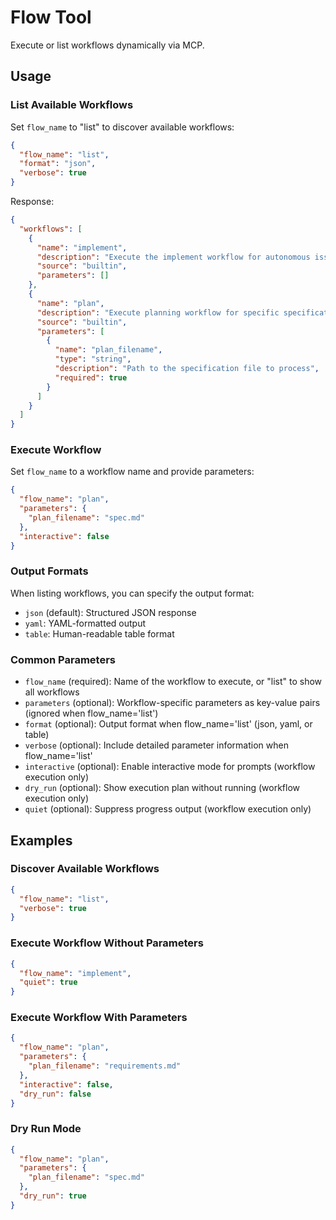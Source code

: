# Flow Tool

Execute or list workflows dynamically via MCP.

## Usage

### List Available Workflows

Set `flow_name` to "list" to discover available workflows:

```json
{
  "flow_name": "list",
  "format": "json",
  "verbose": true
}
```

Response:
```json
{
  "workflows": [
    {
      "name": "implement",
      "description": "Execute the implement workflow for autonomous issue resolution",
      "source": "builtin",
      "parameters": []
    },
    {
      "name": "plan",
      "description": "Execute planning workflow for specific specification files",
      "source": "builtin",
      "parameters": [
        {
          "name": "plan_filename",
          "type": "string",
          "description": "Path to the specification file to process",
          "required": true
        }
      ]
    }
  ]
}
```

### Execute Workflow

Set `flow_name` to a workflow name and provide parameters:

```json
{
  "flow_name": "plan",
  "parameters": {
    "plan_filename": "spec.md"
  },
  "interactive": false
}
```

### Output Formats

When listing workflows, you can specify the output format:

- `json` (default): Structured JSON response
- `yaml`: YAML-formatted output
- `table`: Human-readable table format

### Common Parameters

- `flow_name` (required): Name of the workflow to execute, or "list" to show all workflows
- `parameters` (optional): Workflow-specific parameters as key-value pairs (ignored when flow_name='list')
- `format` (optional): Output format when flow_name='list' (json, yaml, or table)
- `verbose` (optional): Include detailed parameter information when flow_name='list'
- `interactive` (optional): Enable interactive mode for prompts (workflow execution only)
- `dry_run` (optional): Show execution plan without running (workflow execution only)
- `quiet` (optional): Suppress progress output (workflow execution only)

## Examples

### Discover Available Workflows

```json
{
  "flow_name": "list",
  "verbose": true
}
```

### Execute Workflow Without Parameters

```json
{
  "flow_name": "implement",
  "quiet": true
}
```

### Execute Workflow With Parameters

```json
{
  "flow_name": "plan",
  "parameters": {
    "plan_filename": "requirements.md"
  },
  "interactive": false,
  "dry_run": false
}
```

### Dry Run Mode

```json
{
  "flow_name": "plan",
  "parameters": {
    "plan_filename": "spec.md"
  },
  "dry_run": true
}
```
